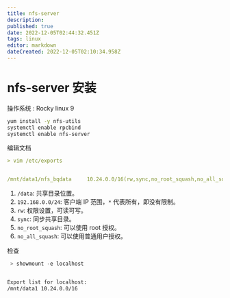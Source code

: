```yaml
---
title: nfs-server
description: 
published: true
date: 2022-12-05T02:44:32.451Z
tags: linux
editor: markdown
dateCreated: 2022-12-05T02:10:34.958Z
---
```


# nfs-server 安装 



操作系统 : Rocky linux 9

```bash
yum install -y nfs-utils
systemctl enable rpcbind
systemctl enable nfs-server
```



编辑文档

```yaml
> vim /etc/exports


/mnt/data1/nfs_bqdata     10.24.0.0/16(rw,sync,no_root_squash,no_all_squash)
```



1. `/data`: 共享目录位置。
2. `192.168.0.0/24`: 客户端 IP 范围，`*` 代表所有，即没有限制。
3. `rw`: 权限设置，可读可写。
4. `sync`: 同步共享目录。
5. `no_root_squash`: 可以使用 root 授权。
6. `no_all_squash`: 可以使用普通用户授权。

检查

```bash
 > showmount -e localhost


Export list for localhost:
/mnt/data1 10.24.0.0/16
```

